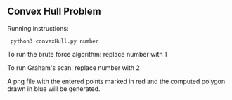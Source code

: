 ## Convex Hull Problem

Running instructions:

<code> python3 convexHull.py number </code>

To run the brute force algorithm: replace number with 1

To run Graham's scan: replace number with 2

A png file with the entered points marked in red and the computed polygon drawn in blue will be generated.

